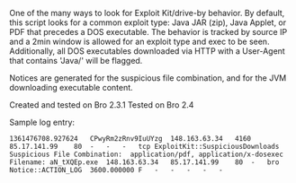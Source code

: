 One of the many ways to look for Exploit Kit/drive-by behavior. By default, this script looks for
a common exploit type: Java JAR (zip), Java Applet, or PDF that precedes a DOS executable. The 
behavior is tracked by source IP and a 2min window is allowed for an exploit type and exec to be
seen. Additionally, all DOS executables downloaded via HTTP with a User-Agent that contains 'Java/'
will be flagged.

Notices are generated for the suspicious file combination, and for the JVM downloading executable
content.

Created and tested on Bro 2.3.1
Tested on Bro 2.4

Sample log entry:

```
1361476708.927624   CPwyRm2zRnv9IuUYzg  148.163.63.34   4160    85.17.141.99    80  -   -   -   tcp ExploitKit::SuspiciousDownloads Suspicious File Combination:  application/pdf, application/x-dosexec    Filename: aN_tXQEp.exe  148.163.63.34   85.17.141.99    80  -   bro Notice::ACTION_LOG  3600.000000 F   -   -   -   -   -
```
